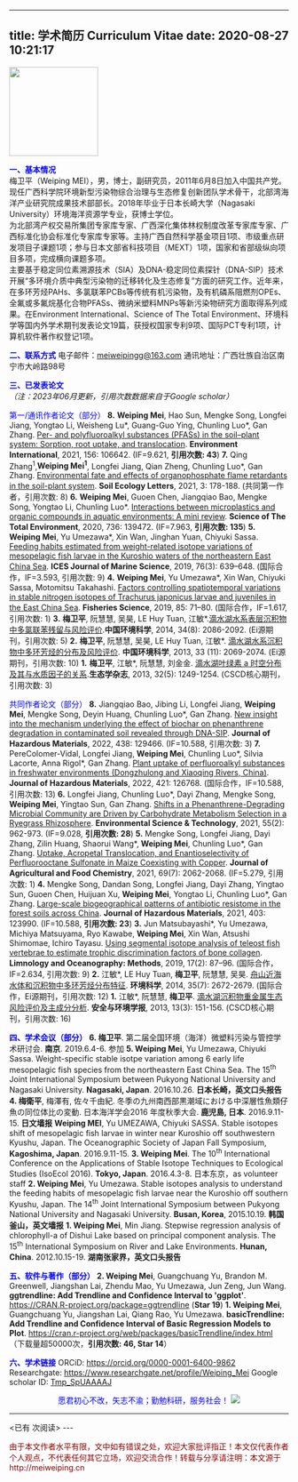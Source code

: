 -----
title: 学术简历 Curriculum Vitae
date: 2020-08-27 10:21:17
-----

<img src="https://s2.loli.net/2022/01/26/XwMncgUE9vzj6tF.jpg" width=160px border=0>

<font color=blue><b>一、基本情况</b></font> 
<br>梅卫平（Weiping MEI），男，博士，副研究员，2011年6月8日加入中国共产党。现任广西科学院环境新型污染物综合治理与生态修复创新团队学术骨干，北部湾海洋产业研究院成果技术部部长。2018年毕业于日本长崎大学（Nagasaki University）环境海洋资源学专业，获博士学位。
<br>为北部湾产权交易所集团专家库专家、广西深化集体林权制度改革专家库专家、广西标准化协会标准化专家库专家等。主持广西自然科学基金项目1项、市级重点研发项目子课题1项；参与日本文部省科技项目（MEXT）1项，国家和省部级纵向项目多项，完成横向课题多项。
<br>主要基于稳定同位素溯源技术（SIA）及DNA-稳定同位素探针（DNA-SIP）技术开展“多环境介质中典型污染物的迁移转化及生态修复”方面的研究工作。近年来，在多环芳烃PAHs、多氯联苯PCBs等传统有机污染物，及有机磷系阻燃剂OPEs、全氟或多氟烷基化合物PFASs、微纳米塑料MNPs等新污染物研究方面取得系列成果。在Environment International、Science of The Total Environment、环境科学等国内外学术期刊发表论文19篇，获授权国家专利9项、国际PCT专利1项，计算机软件著作权登记1项。

<font color=blue><b>二、联系方式</b></font> 
电子邮件：meiweipingg@163.com
通讯地址：广西壮族自治区南宁市大岭路98号

<font color=blue ><b>三、已发表论文</b></font> 
*（注：2023年06月更新，引用次数数据来自于Google scholar）*

<font color=blue>第一/通讯作者论文（部分）</font>
**8.** **Weiping Mei**, Hao Sun, Mengke Song, Longfei Jiang, Yongtao Li, Weisheng Lu\*, Guang-Guo Ying, Chunling Luo\*, Gan Zhang. [Per- and polyfluoroalkyl substances (PFASs) in the soil–plant system: Sorption, root uptake, and translocation](https://doi.org/10.1016/j.envint.2021.106642). **Environment International**, 2021, 156: 106642.  (IF=9.621, **引用次数: 43**) 
**7.** Qing Zhang<sup>1</sup>,**Weiping Mei<sup>1</sup>**, Longfei Jiang, Qian Zheng, Chunling Luo\*, Gan Zhang. [Environmental fate and effects of organophosphate flame retardants in the soil-plant system](https://doi.org/10.1007/s42832-021-0084-4). **Soil Ecology Letters**, 2021, 3: 178-188.  (共同第一作者，引用次数: 8) 
**6.** **Weiping Mei**, Guoen Chen, Jiangqiao Bao, Mengke Song, Yongtao Li, Chunling Luo\*. [Interactions between microplastics and organic compounds in aquatic environments: A mini review](https://doi.org/10.1016/j.scitotenv.2020.139472). **Science of The Total Environment**, 2020, 736: 139472.  (IF=7.963, **引用次数: 135**) 
**5.** **Weiping Mei**, Yu Umezawa\*, Xin Wan, Jinghan Yuan, Chiyuki Sassa. [Feeding habits estimated from weight-related isotope variations of mesopelagic fish larvae in the Kuroshio waters of the northeastern East China Sea](https://doi.org/10.1093/icesjms/fsy016). **ICES Journal of Marine Science**, 2019, 76(3): 639–648.  (国际合作，IF=3.593, 引用次数: 9) 
**4.** **Weiping Mei**, Yu Umezawa\*, Xin Wan, Chiyuki Sassa, Motomitsu Takahashi. [Factors controlling spatiotemporal variations in stable nitrogen isotopes of Trachurus japonicus larvae and juveniles in the East China Sea](https://doi.org/10.1007/s12562-018-1267-5). **Fisheries Science**, 2019, 85: 71–80.  (国际合作，IF=1.617, 引用次数: 1) 
**3.** **梅卫平**, 阮慧慧, 吴昊, LE Huy Tuan, 江敏\*.[滴水湖水系表层沉积物中多氯联苯残留与风险评价](http://www.cnki.com.cn/Article/CJFDTOTAL-ZGHJ201408029.htm).**中国环境科学**, 2014, 34(8): 2086-2092. (Ei源期刊，引用次数: 5)
**2.** **梅卫平**, 阮慧慧, 吴昊, LE Huy Tuan, 江敏\*. [滴水湖水系沉积物中多环芳烃的分布及风险评价](http://www.cnki.com.cn/Article/CJFDTOTAL-ZGHJ201311030.htm). **中国环境科学**, 2013, 33 (11): 2069-2074. (Ei源期刊，引用次数: 10)
**1.** **梅卫平**, 江敏\*, 阮慧慧, 刘金金. [滴水湖叶绿素 a 时空分布及其与水质因子的关系](http://www.cnki.com.cn/Article/CJFDTOTAL-STXZ201305025.htm).**生态学杂志**, 2013, 32(5): 1249-1254. (CSCD核心期刊，引用次数: 3) 

<font color=blue>共同作者论文（部分）</font> 
**8.** Jiangqiao Bao, Jibing Li, Longfei Jiang, **Weiping Mei**, Mengke Song, Deyin Huang, Chunling Luo\*, Gan Zhang. [New insight into the mechanism underlying the effect of biochar on phenanthrene degradation in contaminated soil revealed through DNA-SIP](https://doi.org/10.1016/j.jhazmat.2022.129466). **Journal of Hazardous Materials**, 2022, 438: 129466. (IF=10.588, 引用次数: 3)
**7.** PereColomer-Vidal, Longfei Jiang, **Weiping Mei**, Chunling Luo\*, Silvia Lacorte, Anna Rigol\*, Gan Zhang. [Plant uptake of perfluoroalkyl substances in freshwater environments (Dongzhulong and Xiaoqing Rivers, China)](https://doi.org/10.1016/j.jhazmat.2021.126768). **Journal of Hazardous Materials**, 2022, 421: 126768. (国际合作，IF=10.588, 引用次数: 13)
**6.** Longfei Jiang, Chunling Luo\*, Dayi Zhang, Mengke Song, **Weiping Mei**, Yingtao Sun, Gan Zhang. [Shifts in a Phenanthrene-Degrading Microbial Community are Driven by Carbohydrate Metabolism Selection in a Ryegrass Rhizosphere](https://doi.org/10.1021/acs.est.0c04951). **Environmental Science & Technology**, 2021, 55(2): 962-973. (IF=9.028, **引用次数: 28**)
**5.** Mengke Song, Longfei Jiang, Dayi Zhang, Zilin Huang, Shaorui Wang\*, **Weiping Mei**, Chunling Luo\*, Gan Zhang. [Uptake, Acropetal Translocation, and Enantioselectivity of Perfluorooctane Sulfonate in Maize Coexisting with Copper](https://doi.org/10.1021/acs.jafc.0c06525). **Journal of Agricultural and Food Chemistry**, 2021, 69(7): 2062-2068. (IF=5.279, 引用次数: 1)
**4.** Mengke Song, Dandan Song, Longfei Jiang, Dayi Zhang, Yingtao Sun, Guoen Chen, Huijuan Xu, **Weiping Mei**, Yongtao Li, Chunling Luo\*, Gan Zhang. [Large-scale biogeographical patterns of antibiotic resistome in the forest soils across China](https://doi.org/10.1016/j.jhazmat.2020.123990). **Journal of Hazardous Materials**, 2021, 403: 123990. (IF=10.588, **引用次数: 23**)
**3.** Jun Matsubayashi\*, Yu Umezawa, Michiya Matsuyama, Ryo Kawabe, **Weiping Mei**, Xin Wan, Atsushi Shimomae, Ichiro Tayasu. [Using segmental isotope analysis of teleost fish vertebrae to estimate trophic discrimination factors of bone collagen](https://doi.org/10.1002/lom3.10298). **Limnology and Oceanography: Methods**, 2019, 17(2): 87–96. (国际合作，IF=2.634, 引用次数: 9)
**2.** 江敏\*, LE Huy Tuan, **梅卫平**, 阮慧慧, 吴昊. [舟山近海水体和沉积物中多环芳烃分布特征](http://www.cqvip.com/QK/91181X/201407/663121657.html ). **环境科学**, 2014, 35(7): 2672-2679. (国际合作，Ei源期刊，引用次数: 12) 
**1.** 江敏\*, 阮慧慧, **梅卫平**. [滴水湖沉积物重金属生态风险评价及主成分分析](http://www.cnki.com.cn/Article/CJFDTOTAL-AQHJ201303035.htm). **安全与环境学报**, 2013, 13(3): 151-156. (CSCD核心期刊，引用次数: 16)

<font color=blue><b>四、学术会议（部分）</b></font> 
**6. 梅卫平**. 第二届全国环境（海洋）微塑料污染与管控学术研讨会. **南京**. 2019.6.4-6. 参加
**5. Weiping Mei**, Yu Umezawa, Chiyuki Sassa. Weight-specific stable isotpe variation among 6 early life mesopelagic fish species from the northeastern East China Sea. The 15<sup>th</sup> Joint International Symposium between Pukyong National University and Nagasaki University. **Nagasaki, Japan**. 2016.10.26. **日本长崎，英文口头报告**
**4. 梅衛平**, 梅澤有, 佐々千由紀. 冬季の九州南西部黒潮域における中深層性魚類仔魚の同位体比の変動. 日本海洋学会2016 年度秋季大会. **鹿児島, 日本**. 2016.9.11-15. **日文墙报**
**Weiping MEI**, Yu UMEZAWA, Chiyuki SASSA. Stable isotopes shift of mesopelagic fish larvae in winter near Kuroshio off southwestern Kyushu, Japan. The Oceanographic Society of Japan Fall Symposium, **Kagoshima, Japan**. 2016.9.11-15. 
**3. Weiping Mei**. The 10<sup>th</sup> International Conference on the Applications of Stable Isotope Techniques to Ecological Studies (IsoEcol 2016). **Tokyo, Japan**. 2016.4.3-8. 日本东京，as volunteer staff
**2. Weiping Mei**, Yu Umezawa. Stable isotopes analysis to understand the feeding habits of mesopelagic fish larvae near the Kuroshio off southern Kyushu, Japan. The 14<sup>th</sup> Joint International Symposium between Pukyong National University and Nagasaki University. **Busan, Korea**, 2015.10.19. **韩国釜山，英文墙报**
**1. Weiping Mei**, Min Jiang. Stepwise regression analysis of chlorophyll-a of Dishui Lake based on principal component analysis. The 15<sup>th</sup> International Symposium on River and Lake Environments. **Hunan, China**. 2012.10.15-19. **湖南张家界，英文口头报告**

<font color=blue><b>五、软件与著作（部分）</b></font> 
**2. Weiping Mei**, Guangchuang Yu, Brandon M. Greenwell, Jiangshan Lai, Zhendu Mao, Yu Umezawa, Jun Zeng, Jun Wang. **ggtrendline: Add Trendline and Confidence Interval to 'ggplot'**. https://CRAN.R-project.org/package=ggtrendline (**Star 19**)
**1. Weiping Mei**, Guangchuang Yu, Jiangshan Lai, Qiang Rao, Yu Umezawa. **basicTrendline: Add Trendline and Confidence Interval of Basic Regression Models to Plot**. https://cran.r-project.org/web/packages/basicTrendline/index.html （下载量超50000次，**引用次数: 46, Star 14**）

<font color=blue><b>六、学术链接</b></font> 
ORCiD: https://orcid.org/0000-0001-6400-9862
Researchgate: https://www.researchgate.net/profile/Weiping_Mei
Google scholar ID: [Tmp_SpUAAAAJ](https://sc.panda321.com/citations?user=Tmp_SpUAAAAJ&hl=zh-CN&oi=sra)

<center>
<font color=blue>愿君初心不改，矢志不渝；勤勉科研，服务社会！</font>
<img src="https://i.loli.net/2020/08/27/su2B9H5FJcldmri.gif" >
</center>

---
<span id="busuanzi_container_page_pv">
<已有 <span id="busuanzi_value_page_pv"></span> 次阅读>
</span>
---

<p style="color:darkred"> 由于本文作者水平有限，文中如有错误之处，欢迎大家批评指正！本文仅代表作者个人观点，不代表任何其它立场，欢迎交流合作！转载与分享请注明：本文源于 http://meiweiping.cn </p>
